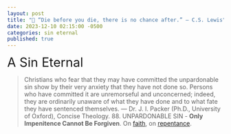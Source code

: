 ```yaml
---
layout: post
title: "🥀 “Die before you die, there is no chance after.” ― C.S. Lewis"
date: 2023-12-10 02:15:00 -0500
categories: sin eternal
published: true
---
```


<!-- 🥀 The Unforgivable Sin - A Sin Eternal -  -->

<!-- <span style="font-size:2.1em">🖤 The Unforgivable Sin</span> -->

<!-- This article is under construction. Refresh weekly for updates. -->

<!-- > ... genuine saving faith not only believes the truth that God has revealed, but also it finds the believer abandoning himself, abandoning herself, to Christ in wonderful trust. &mdash; [Dr. D. A. Carson (Ph.D., University of Cambridge)](https://www.thegospelcoalition.org/course/justification-faith-biblical-theological-perspective/#what-is-faith) -->

<span style="font-size:2.1em">A Sin Eternal</span>

> Christians who fear that they may have committed the unpardonable sin show by their very anxiety that they have not done so. Persons who have committed it are unremorseful and unconcerned; indeed, they are ordinarily unaware of what they have done and to what fate they have sentenced themselves. &mdash; Dr. J. I. Packer (Ph.D., University of Oxford), Concise Theology. 88. UNPARDONABLE SIN - **Only Impenitence Cannot Be Forgiven**. On [faith](https://youtu.be/jOFsFgUUdZo), on [repentance](https://youtu.be/gExLXpPJDd8).


<script>
    var refTagger = {
        settings: {
            bibleVersion: 'ESV'
        }
    }; 

    (function(d, t) {
        var n=d.querySelector('[nonce]');
        refTagger.settings.nonce = n && (n.nonce||n.getAttribute('nonce'));
        var g = d.createElement(t), s = d.getElementsByTagName(t)[0];
        g.src = 'https://api.reftagger.com/v2/RefTagger.js';
        g.nonce = refTagger.settings.nonce;
        s.parentNode.insertBefore(g, s);
    }(document, 'script'));
</script>